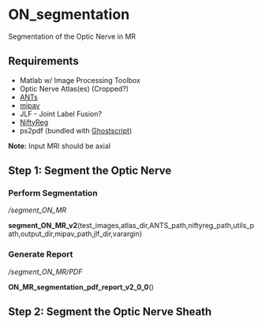 # ON\_segmentation
Segmentation of the Optic Nerve in MR

## Requirements
* Matlab w/ Image Processing Toolbox
* Optic Nerve Atlas(es) (Cropped?)
* [ANTs](http://stnava.github.io/ANTs/)
* [mipav](https://mipav.cit.nih.gov/)
* JLF - Joint Label Fusion?
* [NiftyReg](http://cmictig.cs.ucl.ac.uk/wiki/index.php/NiftyReg)
* ps2pdf (bundled with [Ghostscript](https://www.ghostscript.com))

**Note:** Input MRI should be axial

## Step 1: Segment the Optic Nerve
### Perform Segmentation
*/segment_ON_MR*

**segment\_ON\_MR\_v2**(test\_images,atlas\_dir,ANTS\_path,niftyreg\_path,utils\_path,output\_dir,mipav\_path,jlf\_dir,varargin)

### Generate Report
*/segment_ON_MR/PDF*

**ON\_MR\_segmentation\_pdf\_report\_v2\_0\_0**()

## Step 2: Segment the Optic Nerve Sheath
